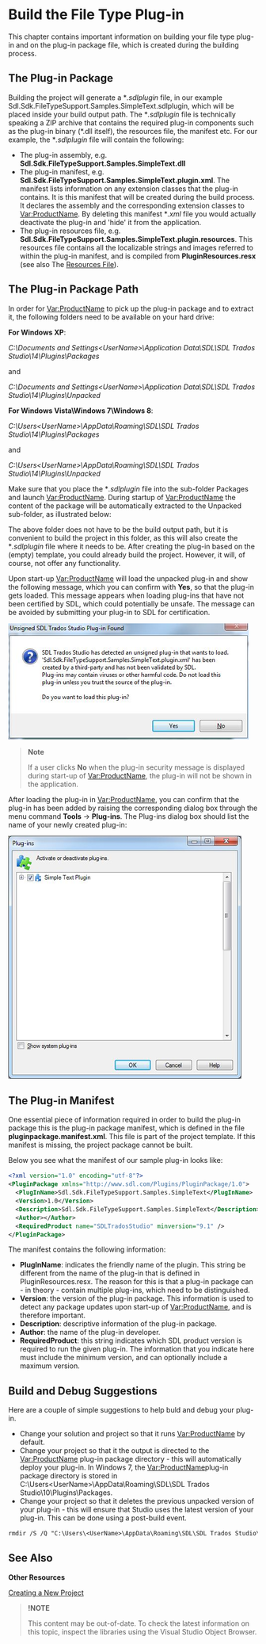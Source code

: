 Build the File Type Plug-in
==

This chapter contains important information on building your file type plug-in and on the plug-in package file, which is created during the building process.

The Plug-in Package
--

Building the project will generate a **.sdlplugin* file, in our example Sdl.Sdk.FileTypeSupport.Samples.SimpleText.sdlplugin, which will be placed inside your build output path. The **.sdlplugin* file is technically speaking a ZIP archive that contains the required plug-in components such as the plug-in binary (*.dll itself), the resources file, the manifest etc. For our example, the **.sdlplugin* file will contain the following:

* The plug-in assembly, e.g. **Sdl.Sdk.FileTypeSupport.Samples.SimpleText.dll**
* The plug-in manifest, e.g. **Sdl.Sdk.FileTypeSupport.Samples.SimpleText.plugin.xml**. The manifest lists information on any extension classes that the plug-in contains. It is this manifest that will be created during the build process. It declares the assembly and the corresponding extension classes to <Var:ProductName>. By deleting this manifest **.xml* file you would actually deactivate the plug-in and 'hide' it from the application.
* The plug-in resources file, e.g. **Sdl.Sdk.FileTypeSupport.Samples.SimpleText.plugin.resources**. This resources file contains all the localizable strings and images referred to within the plug-in manifest, and is compiled from **PluginResources.resx** (see also The [Resources File](the_resources_file.md)).

The Plug-in Package Path
--
In order for <Var:ProductName> to pick up the plug-in package and to extract it, the following folders need to be available on your hard drive:

**For Windows XP**:

*C:\Documents and Settings\<UserName>\Application Data\SDL\SDL Trados Studio\14\Plugins\Packages*

and

*C:\Documents and Settings\<UserName>\Application Data\SDL\SDL Trados Studio\14\Plugins\Unpacked*

**For Windows Vista\Windows 7\Windows 8**:

*C:\Users\<UserName>\AppData\Roaming\SDL\SDL Trados Studio\14\Plugins\Packages*

and

*C:\Users\<UserName>\AppData\Roaming\SDL\SDL Trados Studio\14\Plugins\Unpacked*

Make sure that you place the **.sdlplugin* file into the sub-folder Packages and launch <Var:ProductName>. During startup of <Var:ProductName> the content of the package will be automatically extracted to the Unpacked sub-folder, as illustrated below:

The above folder does not have to be the build output path, but it is convenient to build the project in this folder, as this will also create the **.sdlplugin* file where it needs to be. After creating the plug-in based on the (empty) template, you could already build the project. However, it will, of course, not offer any functionality.

Upon start-up <Var:ProductName> will load the unpacked plug-in and show the following message, which you can confirm with **Yes**, so that the plug-in gets loaded. This message appears when loading plug-ins that have not been certified by SDL, which could potentially be unsafe. The message can be avoided by submitting your plug-in to SDL for certification.

![NativeFilterWarning](images/NativeFilterWarning.jpg)

>**Note**
>
>If a user clicks **No** when the plug-in security message is displayed during start-up of <Var:ProductName>, the plug-in will not be shown in the application.


After loading the plug-in in <Var:ProductName>, you can confirm that the plug-in has been added by raising the corresponding dialog box through the menu command **Tools** -> **Plug-ins**. The Plug-ins dialog box should list the name of your newly created plug-in:

![PlugInList](images/PlugInList.jpg)


The Plug-in Manifest
--
One essential piece of information required in order to build the plug-in package this is the plug-in package manifest, which is defined in the file **pluginpackage.manifest.xml**. This file is part of the project template. If this manifest is missing, the project package cannot be built.

Below you see what the manifest of our sample plug-in looks like:

```xml
<?xml version="1.0" encoding="utf-8"?>
<PluginPackage xmlns="http://www.sdl.com/Plugins/PluginPackage/1.0">
  <PlugInName>Sdl.Sdk.FileTypeSupport.Samples.SimpleText</PlugInName>
  <Version>1.0</Version>
  <Description>Sdl.Sdk.FileTypeSupport.Samples.SimpleText</Description>
  <Author></Author>
  <RequiredProduct name="SDLTradosStudio" minversion="9.1" />
</PluginPackage>
```
The manifest contains the following information:
* **PlugInName**: indicates the friendly name of the plugin. This string be different from the name of the plug-in that is defined in PluginResources.resx. The reason for this is that a plug-in package can - in theory - contain multiple plug-ins, which need to be distinguished.
* **Version**: the version of the plug-in package. This information is used to detect any package updates upon start-up of <Var:ProductName>, and is therefore important.
* **Description**: descriptive information of the plug-in package.
* **Author**: the name of the plug-in developer.
* **RequiredProduct**: this string indicates which SDL product version is required to run the given plug-in. The information that you indicate here must include the minimum version, and can optionally include a maximum version.

Build and Debug Suggestions
--

Here are a couple of simple suggestions to help buld and debug your plug-in.

* Change your solution and project so that it runs <Var:ProductName> by default.
* Change your project so that it the output is directed to the <Var:ProductName> plug-in package directory - this will automatically deploy your plug-in. In Windows 7, the <Var:ProductName>plug-in package directory is stored in C:\Users\<UserName>\AppData\Roaming\SDL\SDL Trados Studio\10\Plugins\Packages.
* Change your project so that it deletes the previous unpacked version of your plug-in - this will ensure that Studio uses the latest version of your plug-in. This can be done using a post-build event.

```txt
rmdir /S /Q "C:\Users\<UserName>\AppData\Roaming\SDL\SDL Trados Studio\10\Plugins\Unpacked\Sdl.Sdk.FileTypeSupport.Samples.Bil"
```

See Also
--
**Other Resources**

[Creating a New Project](creating_a_new_project.md)


>**!NOTE**
>
> This content may be out-of-date. To check the latest information on this topic, inspect the libraries using the Visual Studio Object Browser.

